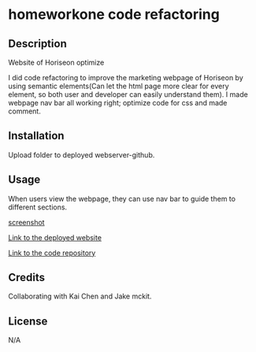 # homeworkone code refactoring

## Description

Website of Horiseon optimize

I did code refactoring to improve the marketing webpage of Horiseon by using semantic elements(Can let the html page more clear for every element, so both user and developer can easily understand them). I made webpage nav bar all working right; optimize code for css and made comment.

## Installation 

Upload folder to deployed webserver-github. 

## Usage

When users view the webpage, they can use nav bar to guide them to different sections.  

[screenshot](./assets/images/screenshot.png)

[Link to the deployed website](https://cqlove.github.io/code-refactoring-for-homeworkone/)

[Link to the code repository](https://github.com/CQlove/code-refactoring-for-homeworkone)


## Credits

Collaborating with Kai Chen and Jake mckit. 

## License

N/A
